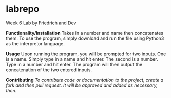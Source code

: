 # labrepo
Week 6 Lab by Friedrich and Dev

**Functionality/Installation**
Takes in a number and name then concatenates them.
To use the program, simply download and run the file using Python3 as the interpretor language.

**Usage**
Upon running the program, you will be prompted for two inputs. One is a name. Simply type in a name and hit enter.
The second is a number. Type in a number and hit enter. The program will then output the concatenation of the two entered inputs.

**Contributing**
*To contribute code or documentation to the project, create a fork and then pull request. It will be approved and added as necessary, then.*
